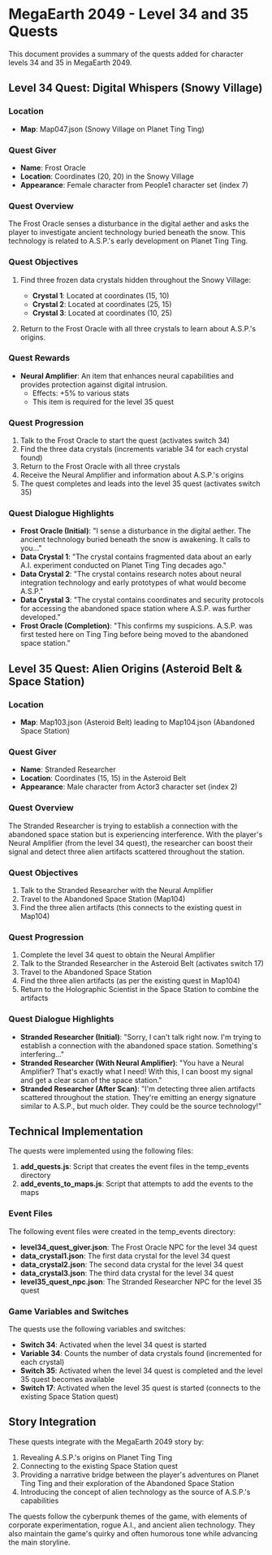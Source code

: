 # MegaEarth 2049 - Level 34 and 35 Quests

This document provides a summary of the quests added for character levels 34 and 35 in MegaEarth 2049.

## Level 34 Quest: Digital Whispers (Snowy Village)

### Location
- **Map**: Map047.json (Snowy Village on Planet Ting Ting)

### Quest Giver
- **Name**: Frost Oracle
- **Location**: Coordinates (20, 20) in the Snowy Village
- **Appearance**: Female character from People1 character set (index 7)

### Quest Overview
The Frost Oracle senses a disturbance in the digital aether and asks the player to investigate ancient technology buried beneath the snow. This technology is related to A.S.P.'s early development on Planet Ting Ting.

### Quest Objectives
1. Find three frozen data crystals hidden throughout the Snowy Village:
   - **Crystal 1**: Located at coordinates (15, 10)
   - **Crystal 2**: Located at coordinates (25, 15)
   - **Crystal 3**: Located at coordinates (10, 25)

2. Return to the Frost Oracle with all three crystals to learn about A.S.P.'s origins.

### Quest Rewards
- **Neural Amplifier**: An item that enhances neural capabilities and provides protection against digital intrusion.
  - Effects: +5% to various stats
  - This item is required for the level 35 quest

### Quest Progression
1. Talk to the Frost Oracle to start the quest (activates switch 34)
2. Find the three data crystals (increments variable 34 for each crystal found)
3. Return to the Frost Oracle with all three crystals
4. Receive the Neural Amplifier and information about A.S.P.'s origins
5. The quest completes and leads into the level 35 quest (activates switch 35)

### Quest Dialogue Highlights
- **Frost Oracle (Initial)**: "I sense a disturbance in the digital aether. The ancient technology buried beneath the snow is awakening. It calls to you..."
- **Data Crystal 1**: "The crystal contains fragmented data about an early A.I. experiment conducted on Planet Ting Ting decades ago."
- **Data Crystal 2**: "The crystal contains research notes about neural integration technology and early prototypes of what would become A.S.P."
- **Data Crystal 3**: "The crystal contains coordinates and security protocols for accessing the abandoned space station where A.S.P. was further developed."
- **Frost Oracle (Completion)**: "This confirms my suspicions. A.S.P. was first tested here on Ting Ting before being moved to the abandoned space station."

## Level 35 Quest: Alien Origins (Asteroid Belt & Space Station)

### Location
- **Map**: Map103.json (Asteroid Belt) leading to Map104.json (Abandoned Space Station)

### Quest Giver
- **Name**: Stranded Researcher
- **Location**: Coordinates (15, 15) in the Asteroid Belt
- **Appearance**: Male character from Actor3 character set (index 2)

### Quest Overview
The Stranded Researcher is trying to establish a connection with the abandoned space station but is experiencing interference. With the player's Neural Amplifier (from the level 34 quest), the researcher can boost their signal and detect three alien artifacts scattered throughout the station.

### Quest Objectives
1. Talk to the Stranded Researcher with the Neural Amplifier
2. Travel to the Abandoned Space Station (Map104)
3. Find the three alien artifacts (this connects to the existing quest in Map104)

### Quest Progression
1. Complete the level 34 quest to obtain the Neural Amplifier
2. Talk to the Stranded Researcher in the Asteroid Belt (activates switch 17)
3. Travel to the Abandoned Space Station
4. Find the three alien artifacts (as per the existing quest in Map104)
5. Return to the Holographic Scientist in the Space Station to combine the artifacts

### Quest Dialogue Highlights
- **Stranded Researcher (Initial)**: "Sorry, I can't talk right now. I'm trying to establish a connection with the abandoned space station. Something's interfering..."
- **Stranded Researcher (With Neural Amplifier)**: "You have a Neural Amplifier? That's exactly what I need! With this, I can boost my signal and get a clear scan of the space station."
- **Stranded Researcher (After Scan)**: "I'm detecting three alien artifacts scattered throughout the station. They're emitting an energy signature similar to A.S.P., but much older. They could be the source technology!"

## Technical Implementation

The quests were implemented using the following files:

1. **add_quests.js**: Script that creates the event files in the temp_events directory
2. **add_events_to_maps.js**: Script that attempts to add the events to the maps

### Event Files
The following event files were created in the temp_events directory:

- **level34_quest_giver.json**: The Frost Oracle NPC for the level 34 quest
- **data_crystal1.json**: The first data crystal for the level 34 quest
- **data_crystal2.json**: The second data crystal for the level 34 quest
- **data_crystal3.json**: The third data crystal for the level 34 quest
- **level35_quest_npc.json**: The Stranded Researcher NPC for the level 35 quest

### Game Variables and Switches
The quests use the following variables and switches:

- **Switch 34**: Activated when the level 34 quest is started
- **Variable 34**: Counts the number of data crystals found (incremented for each crystal)
- **Switch 35**: Activated when the level 34 quest is completed and the level 35 quest becomes available
- **Switch 17**: Activated when the level 35 quest is started (connects to the existing Space Station quest)

## Story Integration

These quests integrate with the MegaEarth 2049 story by:

1. Revealing A.S.P.'s origins on Planet Ting Ting
2. Connecting to the existing Space Station quest
3. Providing a narrative bridge between the player's adventures on Planet Ting Ting and their exploration of the Abandoned Space Station
4. Introducing the concept of alien technology as the source of A.S.P.'s capabilities

The quests follow the cyberpunk themes of the game, with elements of corporate experimentation, rogue A.I., and ancient alien technology. They also maintain the game's quirky and often humorous tone while advancing the main storyline.
